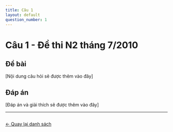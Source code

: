 ```yaml
---
title: Câu 1
layout: default
question_number: 1
---
```


# Câu 1 - Đề thi N2 tháng 7/2010

## Đề bài
[Nội dung câu hỏi sẽ được thêm vào đây]

## Đáp án
[Đáp án và giải thích sẽ được thêm vào đây]

<hr>

<div style="margin-top: 2em;">
  <a href="/exam/n2/2010/">← Quay lại danh sách</a>
</div>